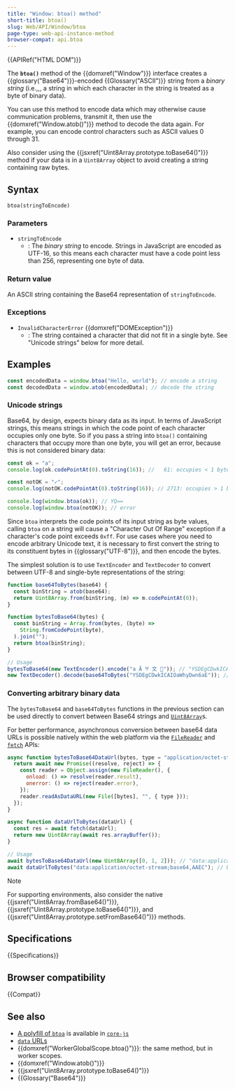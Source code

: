 ```yaml
---
title: "Window: btoa() method"
short-title: btoa()
slug: Web/API/Window/btoa
page-type: web-api-instance-method
browser-compat: api.btoa
---
```


{{APIRef("HTML DOM")}}

The **`btoa()`** method of the {{domxref("Window")}} interface creates a
{{glossary("Base64")}}-encoded {{Glossary("ASCII")}} string from a _binary string_ (i.e.,,, a
string in which each character in the string is treated as a byte
of binary data).

You can use this method to encode data which may otherwise cause communication
problems, transmit it, then use the {{domxref("Window.atob()")}} method to decode the data again.
For example, you can encode control characters such as ASCII values 0 through 31.

Also consider using the {{jsxref("Uint8Array.prototype.toBase64()")}} method if your data is in a `Uint8Array` object to avoid creating a string containing raw bytes.

## Syntax

```js-nolint
btoa(stringToEncode)
```

### Parameters

- `stringToEncode`
  - : The _binary string_ to encode. Strings in JavaScript are encoded as UTF-16, so this means each character must have a code point less than 256, representing one byte of data.

### Return value

An ASCII string containing the Base64 representation of `stringToEncode`.

### Exceptions

- `InvalidCharacterError` {{domxref("DOMException")}}
  - : The string contained a character that did not fit in a single byte. See "Unicode strings" below for more detail.

## Examples

```js
const encodedData = window.btoa("Hello, world"); // encode a string
const decodedData = window.atob(encodedData); // decode the string
```

### Unicode strings

Base64, by design, expects binary data as its input. In terms of JavaScript strings,
this means strings in which the code point of each character occupies only one byte. So if you pass a
string into `btoa()` containing characters that occupy more than one byte,
you will get an error, because this is not considered binary data:

```js
const ok = "a";
console.log(ok.codePointAt(0).toString(16)); //   61: occupies < 1 byte

const notOK = "✓";
console.log(notOK.codePointAt(0).toString(16)); // 2713: occupies > 1 byte

console.log(window.btoa(ok)); // YQ==
console.log(window.btoa(notOK)); // error
```

Since `btoa` interprets the code points of its input string as byte values, calling `btoa` on a string will cause a "Character Out Of Range" exception if a character's code point exceeds `0xff`. For use cases where you need to encode arbitrary Unicode text, it is necessary to first convert the string to its constituent bytes in {{glossary("UTF-8")}}, and then encode the bytes.

The simplest solution is to use `TextEncoder` and `TextDecoder` to convert between UTF-8 and single-byte representations of the string:

```js
function base64ToBytes(base64) {
  const binString = atob(base64);
  return Uint8Array.from(binString, (m) => m.codePointAt(0));
}

function bytesToBase64(bytes) {
  const binString = Array.from(bytes, (byte) =>
    String.fromCodePoint(byte),
  ).join("");
  return btoa(binString);
}

// Usage
bytesToBase64(new TextEncoder().encode("a Ā 𐀀 文 🦄")); // "YSDEgCDwkICAIOaWhyDwn6aE"
new TextDecoder().decode(base64ToBytes("YSDEgCDwkICAIOaWhyDwn6aE")); // "a Ā 𐀀 文 🦄"
```

### Converting arbitrary binary data

The `bytesToBase64` and `base64ToBytes` functions in the previous section can be used directly to convert between Base64 strings and [`Uint8Array`](/en-US/docs/Web/JavaScript/Reference/Global_Objects/Uint8Array)s.

For better performance, asynchronous conversion between base64 data URLs is possible natively within the web platform via the [`FileReader`](/en-US/docs/Web/API/FileReader) and [`fetch`](/en-US/docs/Web/API/Fetch_API) APIs:

```js
async function bytesToBase64DataUrl(bytes, type = "application/octet-stream") {
  return await new Promise((resolve, reject) => {
    const reader = Object.assign(new FileReader(), {
      onload: () => resolve(reader.result),
      onerror: () => reject(reader.error),
    });
    reader.readAsDataURL(new File([bytes], "", { type }));
  });
}

async function dataUrlToBytes(dataUrl) {
  const res = await fetch(dataUrl);
  return new Uint8Array(await res.arrayBuffer());
}

// Usage
await bytesToBase64DataUrl(new Uint8Array([0, 1, 2])); // "data:application/octet-stream;base64,AAEC"
await dataUrlToBytes("data:application/octet-stream;base64,AAEC"); // Uint8Array [0, 1, 2]
```

> [!NOTE]
> For supporting environments, also consider the native {{jsxref("Uint8Array.fromBase64()")}}, {{jsxref("Uint8Array.prototype.toBase64()")}}, and {{jsxref("Uint8Array.prototype.setFromBase64()")}} methods.

## Specifications

{{Specifications}}

## Browser compatibility

{{Compat}}

## See also

- [A polyfill of `btoa`](https://github.com/zloirock/core-js#base64-utility-methods) is available in [`core-js`](https://github.com/zloirock/core-js)
- [`data` URLs](/en-US/docs/Web/URI/Reference/Schemes/data)
- {{domxref("WorkerGlobalScope.btoa()")}}: the same method, but in worker scopes.
- {{domxref("Window.atob()")}}
- {{jsxref("Uint8Array.prototype.toBase64()")}}
- {{Glossary("Base64")}}
